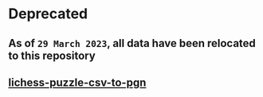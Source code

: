 # Deprecated


## As of `29 March 2023`, all data have been relocated to this repository

## [lichess-puzzle-csv-to-pgn](https://github.com/allaboutevemirolive/lichess-puzzle-csv-to-pgn)
